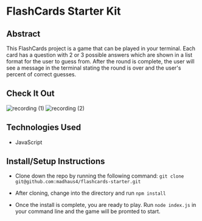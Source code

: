 
# FlashCards Starter Kit

## Abstract
This FlashCards project is a game that can be played in your terminal.  Each card has a question with 2 or 3 possible answers which are shown in a list format for the user to guess from.  After the round is complete, the user will see a message in the terminal stating the round is over and the user's percent of correct guesses.

## Check It Out
![recording (1)](https://user-images.githubusercontent.com/76507607/124991460-f0d35100-dffe-11eb-8831-45db222c9120.gif)
![recording (2)](https://user-images.githubusercontent.com/76507607/124992227-eebdc200-dfff-11eb-8d3a-6f525c4d1a62.gif)


 
## Technologies Used
- JavaScript

## Install/Setup Instructions
- Clone down the repo by running the following command: `git clone git@github.com:madhaus4/flashcards-starter.git`

- After cloning, change into the directory and run `npm install`

- Once the install is complete, you are ready to play.  Run `node index.js` in your command line and the game will be promted to start.

